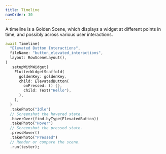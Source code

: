 ```yaml
---
title: Timeline
navOrder: 30
---
```

A timeline is a Golden Scene, which displays a widget at different points in
time, and possibly across various user interactions.

```dart
await Timeline(
  "Elevated Button Interactions",
  fileName: "button_elevated_interactions",
  layout: RowSceneLayout(),
)
  .setupWithWidget(
    FlutterWidgetScaffold(
      goldenKey: goldenKey,
      child: ElevatedButton(
        onPressed: () {},
        child: Text("Hello"),
      ),
    ),
  )
  .takePhoto("Idle")
  // Screenshot the hovered state.
  .hoverOver(find.byType(ElevatedButton))
  .takePhoto("Hover")
  // Screenshot the pressed state.
  .pressHover()
  .takePhoto("Pressed")
  // Render or compare the scene.
  .run(tester);
```
